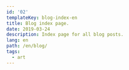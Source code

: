```yaml
---
id: '02'
templateKey: blog-index-en
title: Blog index page.
date: 2019-03-24
description: Index page for all blog posts.
lang: en
path: /en/blog/
tags:
  - art
---
```

